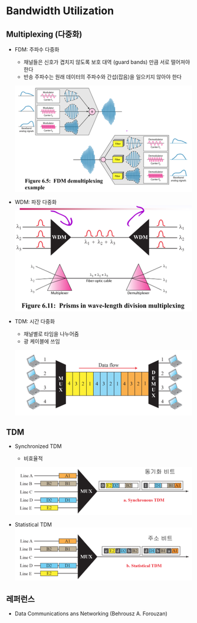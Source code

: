 # Bandwidth Utilization
## Multiplexing (다중화)
- FDM: 주파수 다중화
    - 채널들은 신호가 겹치지 않도록 보호 대역 (guard bands) 만큼 서로 떨어져야 한다
    - 반송 주파수는 원래 데이터의 주파수와 간섭(잡음)을 일으키지 않아야 한다
    
    ![06-FDM](./06-FDM.png)
- WDM: 파장 다중화
    ![06-WDM](./06-WDM.png)
- TDM: 시간 다중화
    - 채널별로 타임을 나누어줌
    - 광 케이블에 쓰임

    ![06-TDM](./06-TDM.png)
## TDM
- Synchronized TDM
    - 비효율적

    ![06-TDM1](./06-TDM1.png)
- Statistical TDM
    ![06-TDM2](./06-TDM2.png)
## 레퍼런스
- Data Communications ans Networking (Behrousz A. Forouzan)